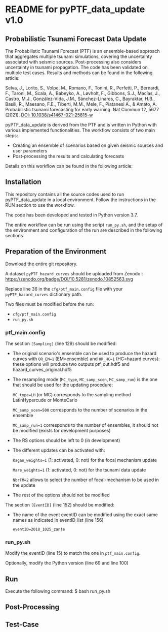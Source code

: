 # README for pyPTF_data_update v1.0

## Probabilistic Tsunami Forecast Data Update

The Probabilistic Tsunami Forecast (PTF) is an ensemble-based approach that aggregates multiple tsunami simulations, covering the uncertainty associated with seismic sources. Post-processing also considers uncertainty in tsunami propagation. The code has been validated on multiple test cases. Results and methods can be found in the following article:

Selva, J., Lorito, S., Volpe, M., Romano, F., Tonini, R., Perfetti, P., Bernardi, F., Taroni, M., Scala, A., Babeyko, A., Løvholt, F., Gibbons, S.J., Macías, J., Castro, M.J., González-Vida, J.M., Sánchez-Linares, C., Bayraktar, H.B., Basili, R., Maesano, F.E., Tiberti, M.M., Mele, F., Piatanesi A., & Amato, A. Probabilistic tsunami forecasting for early warning. Nat Commun 12, 5677 (2021). [DOI: 10.1038/s41467-021-25815-w](https://doi.org/10.1038/s41467-021-25815-w)

pyPTF_data_update is derived from the PTF and is written in Python with various implemented functionalities. The workflow consists of two main steps:
- Creating an ensemble of scenarios based on given seismic sources and user parameters
- Post-processing the results and calculating forecasts

Details on this workflow can be found in the following article:

## Installation

This repository contains all the source codes used to run pyPTF_data_update in a local environment. Follow the instructions in the RUN section to use the workflow.

The code has been developed and tested in Python version 3.7.

The entire workflow can be run using the script `run_py.sh`, and the setup of the environment and configuration of the run are described in the following sections.

## Preparation of the Environment

Download the entire git repository. 

A dataset  `pyPTF_hazard_curves`  should be uploaded from Zenodo : https://zenodo.org/badge/DOI/10.5281/zenodo.10852563.svg

Replace line 36 in the `cfg/ptf_main.config` file with your `pyPTF_hazard_curves` dictionary path.

Two files must be modified before the run:

- `cfg/ptf_main.config`
- `run_py.sh`

### ptf_main.config

The section `[Sampling]` (line 129) should be modified:

- The original scenario's ensemble can be used to produce the hazard curves with `OR_EM=1` (EM=ensemble) and `OR_HC=1` (HC=hazard curves): these options will produce two outputs ptf_out.hdf5 and hazard_curves_original.hdf5

- The resampling mode (`MC_type`, `MC_samp_scen`, `MC_samp_run`) is the one that should be used for the updating procedure:
  
  `MC_type=LH` (or MC) corresponds to the sampling method LatinHypercude or MonteCarlo
  
  `MC_samp_scen=500` corresponds to the number of scenarios in the ensemble
  
  `MC_samp_run=1` corresponds to the number of ensembles, it should not be modified (exists for development purposes)

- The RS options should be left to 0 (in development)
  
- The different updates can be activated with:
  
  `Kagan_weights=1` (1: activated, 0: not) for the focal mechanism update
  
  `Mare_weights=1` (1: activated, 0: not) for the tsunami data update
  
  `NbrFM=2` allows to select the number of focal-mechanism to be used in the update
  
- The rest of the options should not be modified
  

The section `[EventID]` (line 152) should be modified:

- The name of the event eventID can be modified using the exact same names as indicated in eventID_list (line 156)

  `eventID=2018_1025_zante`

### run_py.sh

Modify the eventID (line 15) to match the one in `ptf_main.config`. 

Optionally, modify the Python version (line 69 and line 100)

## Run

Execute the following command:
$ bash run_py.sh

## Post-Processing



## Test-Case



